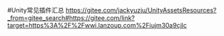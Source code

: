 #Unity常见插件汇总
https://gitee.com/jackyuzju/UnityAssetsResources?_from=gitee_search#https://gitee.com/link?target=https%3A%2F%2Fwwi.lanzoup.com%2Fiujm30a9cjlc
